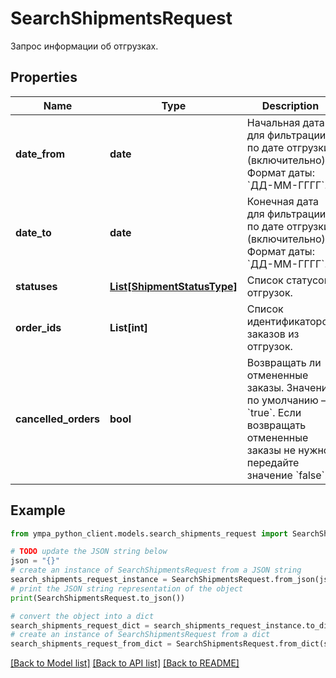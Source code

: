 # SearchShipmentsRequest

Запрос информации об отгрузках.

## Properties

Name | Type | Description | Notes
------------ | ------------- | ------------- | -------------
**date_from** | **date** | Начальная дата для фильтрации по дате отгрузки (включительно).  Формат даты: &#x60;ДД-ММ-ГГГГ&#x60;.  | 
**date_to** | **date** | Конечная дата для фильтрации по дате отгрузки (включительно).  Формат даты: &#x60;ДД-ММ-ГГГГ&#x60;.  | 
**statuses** | [**List[ShipmentStatusType]**](ShipmentStatusType.md) | Список статусов отгрузок. | [optional] 
**order_ids** | **List[int]** | Список идентификаторов заказов из отгрузок. | [optional] 
**cancelled_orders** | **bool** | Возвращать ли отмененные заказы.  Значение по умолчанию — &#x60;true&#x60;. Если возвращать отмененные заказы не нужно, передайте значение &#x60;false&#x60;.  | [optional] [default to True]

## Example

```python
from ympa_python_client.models.search_shipments_request import SearchShipmentsRequest

# TODO update the JSON string below
json = "{}"
# create an instance of SearchShipmentsRequest from a JSON string
search_shipments_request_instance = SearchShipmentsRequest.from_json(json)
# print the JSON string representation of the object
print(SearchShipmentsRequest.to_json())

# convert the object into a dict
search_shipments_request_dict = search_shipments_request_instance.to_dict()
# create an instance of SearchShipmentsRequest from a dict
search_shipments_request_from_dict = SearchShipmentsRequest.from_dict(search_shipments_request_dict)
```
[[Back to Model list]](../README.md#documentation-for-models) [[Back to API list]](../README.md#documentation-for-api-endpoints) [[Back to README]](../README.md)


